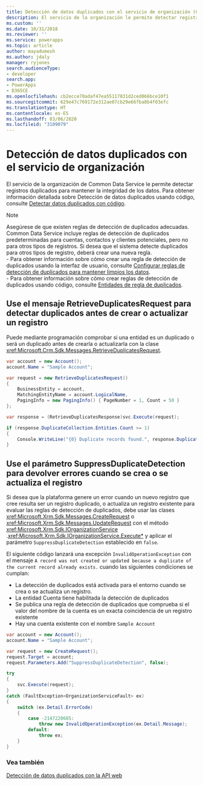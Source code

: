 ```yaml
---
title: Detección de datos duplicados con el servicio de organización (Common Data Service) | Microsoft Docs
description: El servicio de la organización le permite detectar registros duplicados en Common Data Service para mantener la integridad de los datos.
ms.custom: ''
ms.date: 10/31/2018
ms.reviewer: ''
ms.service: powerapps
ms.topic: article
author: mayadumesh
ms.author: jdaly
manager: ryjones
search.audienceType:
- developer
search.app:
- PowerApps
- D365CE
ms.openlocfilehash: cb2ecce70adaf47ea55117831d2ced866bce10f1
ms.sourcegitcommit: 629e47c769172e312ae07cb29e66fba8b4f03efc
ms.translationtype: HT
ms.contentlocale: es-ES
ms.lasthandoff: 03/06/2020
ms.locfileid: "3109079"
---
```

# <a name="detect-duplicate-data-using-the-organization-service"></a>Detección de datos duplicados con el servicio de organización

El servicio de la organización de Common Data Service le permite detectar registros duplicados para mantener la integridad de los datos. Para obtener información detallada sobre Detección de datos duplicados usando código, consulte [Detectar datos duplicados con código](../detect-duplicate-data-with-code.md). 

> [!NOTE]
> Asegúrese de que existen reglas de detección de duplicados adecuadas. Common Data Service incluye reglas de detección de duplicados predeterminadas para cuentas, contactos y clientes potenciales, pero no para otros tipos de registros. Si desea que el sistema detecte duplicados para otros tipos de registro, deberá crear una nueva regla. <br/>- Para obtener información sobre cómo crear una regla de detección de duplicados usando la interfaz de usuario, consulte [Configurar reglas de detección de duplicados para mantener limpios los datos](/dynamics365/customer-engagement/admin/set-up-duplicate-detection-rules-keep-data-clean).<br/>- Para obtener información sobre cómo crear reglas de detección de duplicados usando código, consulte [Entidades de regla de duplicados](../duplicaterule-entities.md).


## <a name="use-retrieveduplicatesrequest-message-to-detect-duplicates-before-you-create-or-update-record"></a>Use el mensaje RetrieveDuplicatesRequest para detectar duplicados antes de crear o actualizar un registro

Puede mediante programación comprobar si una entidad es un duplicado o será un duplicado antes de crearla o actualizarla con la clase <xref:Microsoft.Crm.Sdk.Messages.RetrieveDuplicatesRequest>.

```csharp
var account = new Account();
account.Name = "Sample Account";

var request = new RetrieveDuplicatesRequest()
{
    BusinessEntity = account,
    MatchingEntityName = account.LogicalName,
    PagingInfo = new PagingInfo() { PageNumber = 1, Count = 50 }
};

var response = (RetrieveDuplicatesResponse)svc.Execute(request);

if (response.DuplicateCollection.Entities.Count >= 1)
{
    Console.WriteLine("{0} Duplicate records found.", response.DuplicateCollection.Entities.Count);
}
```

## <a name="use-suppressduplicatedetection-parameter-to-throw-errors-when-you-create-or-update-record"></a>Use el parámetro SuppressDuplicateDetection para devolver errores cuando se crea o se actualiza el registro

Si desea que la plataforma genere un error cuando un nuevo registro que cree resulta ser un registro duplicado, o actualiza un registro existente para evaluar las reglas de detección de duplicados, debe usar las clases <xref:Microsoft.Xrm.Sdk.Messages.CreateRequest> o <xref:Microsoft.Xrm.Sdk.Messages.UpdateRequest> con el método <xref:Microsoft.Xrm.Sdk.IOrganizationService> .<xref:Microsoft.Xrm.Sdk.IOrganizationService.Execute*> y aplicar el parámetro `SuppressDuplicateDetection` establecido en `false`.

El siguiente código lanzará una excepción `InvalidOperationException` con el mensaje `A record was not created or updated because a duplicate of the current record already exists.` cuando las siguientes condiciones se cumplan:

- La detección de duplicados está activada para el entorno cuando se crea o se actualiza un registro.
- La entidad Cuenta tiene habilitada la detección de duplicados
- Se publica una regla de detección de duplicados que comprueba si el valor del nombre de la cuenta es un exacta coincidencia de un registro existente
- Hay una cuenta existente con el nombre `Sample Account`

```csharp
var account = new Account();
account.Name = "Sample Account";

var request = new CreateRequest();
request.Target = account;
request.Parameters.Add("SuppressDuplicateDetection", false);

try
{
    svc.Execute(request);
}
catch (FaultException<OrganizationServiceFault> ex)
{
    switch (ex.Detail.ErrorCode)
    {
        case -2147220685:
            throw new InvalidOperationException(ex.Detail.Message);
        default:
            throw ex;
    }
}
```

### <a name="see-also"></a>Vea también
[Detección de datos duplicados con la API web](../webapi/manage-duplicate-detection-create-update.md)

